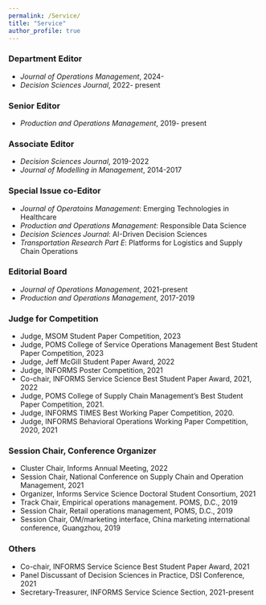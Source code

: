 ```yaml
---
permalink: /Service/
title: "Service"
author_profile: true
---
```



### Department Editor

* <i> Journal of Operations Management</i>, 2024-
* <i> Decision Sciences Journal</i>, 2022- present

### Senior Editor

* <i>Production and Operations Management</i>, 2019- present


### Associate Editor

* <i>Decision Sciences Journal</i>, 2019-2022
* <i>Journal of Modelling in Management</i>, 2014-2017


### Special Issue co-Editor

* <i>Journal of Operatoins Management</i>: Emerging Technologies in Healthcare  
* <i>Production and Operations Management</i>: Responsible Data Science 
* <i>Decision Sciences Journal</i>: AI-Driven Decision Sciences
* <i>Transportation Research Part E</i>: Platforms for Logistics and Supply Chain Operations  

### Editorial Board

* <i>Journal of Operations Management</i>, 2021-present
* <i>Production and Operations Management</i>, 2017-2019


### Judge for Competition

* Judge, MSOM Student Paper Competition, 2023
* Judge, POMS College of Service Operations Management Best Student Paper Competition, 2023
* Judge, Jeff McGill Student Paper Award, 2022
* Judge, INFORMS Poster Competition, 2021
* Co-chair, INFORMS Service Science Best Student Paper Award, 2021, 2022
* Judge, POMS College of Supply Chain Management’s Best Student Paper Competition, 2021.
* Judge, INFORMS TIMES Best Working Paper Competition, 2020. 
* Judge, INFORMS Behavioral Operations Working Paper Competition, 2020, 2021


### Session Chair, Conference Organizer

* Cluster Chair, Informs Annual Meeting, 2022
* Session Chair, National Conference on Supply Chain and Operation Management, 2021
* Organizer, Informs Service Science Doctoral Student Consortium, 2021 
* Track Chair, Empirical operations management.  POMS, D.C., 2019
* Session Chair, Retail operations management, POMS, D.C., 2019
* Session Chair, OM/marketing interface, China marketing international conference, Guangzhou, 2019


### Others
* Co-chair, INFORMS Service Science Best Student Paper Award, 2021
* Panel Discussant of Decision Sciences in Practice, DSI Conference, 2021 
* Secretary-Treasurer, INFORMS Service Science Section, 2021-present 
